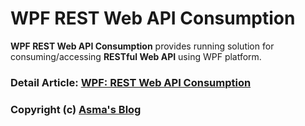 # WPF REST Web API Consumption
**WPF REST Web API Consumption** provides running solution for consuming/accessing **RESTful Web API** using WPF platform.

### Detail Article: [WPF: REST Web API Consumption](https://bit.ly/2IavNc6)

### Copyright (c) [Asma's Blog](https://www.asmak9.com/)

